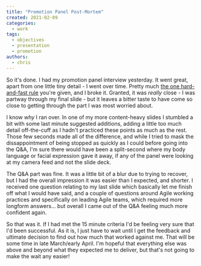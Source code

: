 ```yaml
---
title: "Promotion Panel Post-Mortem"
created: 2021-02-09
categories: 
  - work
tags: 
  - objectives
  - presentation
  - promotion
authors: 
  - chris
---
```


So it's done. I had my promotion panel interview yesterday. It went great, apart from one little tiny detail - I went over time. Pretty much [the one hard-and-fast rule](/2021/01/18/15-minutes/) you're given, and I broke it. Granted, it was _really_ close - I was partway through my final slide - but it leaves a bitter taste to have come so close to getting through the part I was most worried about.

I know _why_ I ran over. In one of my more content-heavy slides I stumbled a bit with some last minute suggested additions, adding a little too much detail off-the-cuff as I hadn't practiced these points as much as the rest. Those few seconds made all of the difference, and while I tried to mask the dissappointment of being stopped as quickly as I could before going into the Q&A, I'm sure there would have been a split-second where my body language or facial expression gave it away, if any of the panel were looking at my camera feed and not the slide deck.

The Q&A part was fine. It was a little bit of a blur due to trying to recover, but I had the overall impression it was easier than I expected, and shorter. I received one question relating to my last slide which basically let me finish off what I would have said, and a couple of questions around Agile working practices and specifically on leading Agile teams, which required more longform answers… but overall I came out of the Q&A feeling much more confident again.

So that was it. If I had met the 15 minute criteria I'd be feeling very sure that I'd been successful. As it is, I just have to wait until I get the feedback and ultimate decision to find out how much that worked against me. That will be some time in late March/early April. I'm hopeful that everything else was above and beyond what they expected me to deliver, but that's not going to make the wait any easier!
